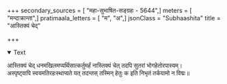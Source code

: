+++
secondary_sources = [ "महा-सुभाषित-सङ्ग्रहः - 5644",]
meters = [ "मन्दाक्रान्ता",]
pratimaala_letters = [ "म", "अ",]
jsonClass = "Subhaashita"
title = "आस्तिक्यं चेद्"

+++

<details open><summary>Text</summary>

आस्तिक्यं चेद् धनमखिलमप्यर्थिसात्कर्तुमर्हं नास्तिक्यं चेत् तदपि सुतरां भोगहेतोरपास्यम्।  
अस्पृष्ट्वापि स्वयमतिरहःस्थाप्यते यत् तदन्तस् तस्मिन् हेतुः क इति निभृतं तर्कयामो न विद्मः॥
</details>

